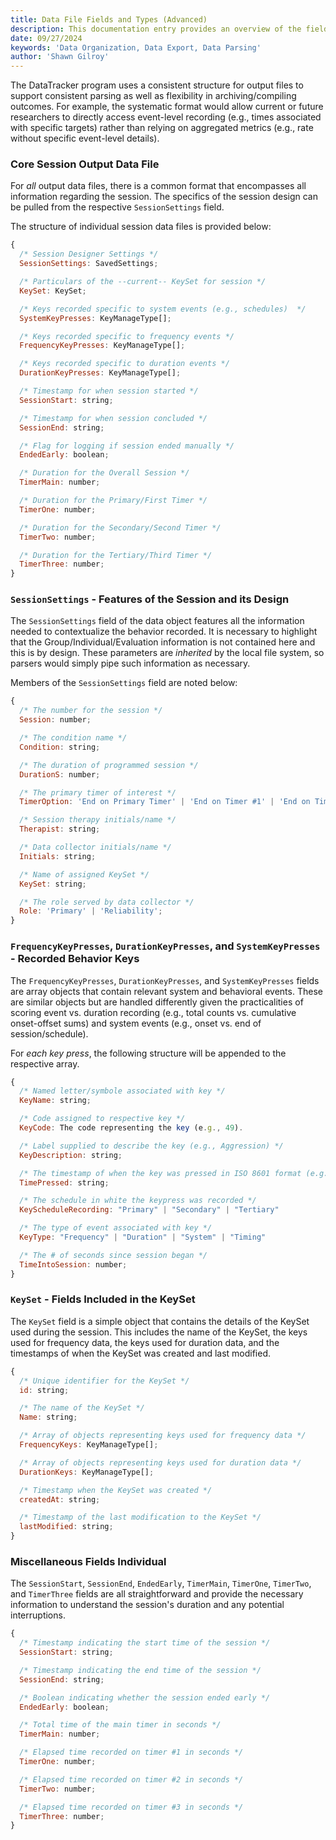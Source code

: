 ```yaml
---
title: Data File Fields and Types (Advanced)
description: This documentation entry provides an overview of the fields and types of data contained in DataTracker output files, including the purpose, structure, and how to interpret the data from other software.
date: 09/27/2024
keywords: 'Data Organization, Data Export, Data Parsing'
author: 'Shawn Gilroy'
---
```


The DataTracker program uses a consistent structure for output files to support consistent parsing as well as flexibility in archiving/compiling outcomes. For example, the systematic format would allow current or future researchers to directly access event-level recording (e.g., times associated with specific targets) rather than relying on aggregated metrics (e.g., rate without specific event-level details).

### Core Session Output Data File

For _all_ output data files, there is a common format that encompasses all information regarding the session. The specifics of the session design can be pulled from the respective `SessionSettings` field.

The structure of individual session data files is provided below:

```js
{
  /* Session Designer Settings */
  SessionSettings: SavedSettings;

  /* Particulars of the --current-- KeySet for session */
  KeySet: KeySet;

  /* Keys recorded specific to system events (e.g., schedules)  */
  SystemKeyPresses: KeyManageType[];

  /* Keys recorded specific to frequency events */
  FrequencyKeyPresses: KeyManageType[];

  /* Keys recorded specific to duration events */
  DurationKeyPresses: KeyManageType[];

  /* Timestamp for when session started */
  SessionStart: string;

  /* Timestamp for when session concluded */
  SessionEnd: string;

  /* Flag for logging if session ended manually */
  EndedEarly: boolean;

  /* Duration for the Overall Session */
  TimerMain: number;

  /* Duration for the Primary/First Timer */
  TimerOne: number;

  /* Duration for the Secondary/Second Timer */
  TimerTwo: number;

  /* Duration for the Tertiary/Third Timer */
  TimerThree: number;
}
```

### `SessionSettings` - Features of the Session and its Design

The `SessionSettings` field of the data object features all the information needed to contextualize the behavior recorded. It is necessary to highlight that the Group/Individual/Evaluation information is not contained here and this is by design. These parameters are _inherited_ by the local file system, so parsers would simply pipe such information as necessary.

Members of the `SessionSettings` field are noted below:

```js
{
  /* The number for the session */
  Session: number;

  /* The condition name */
  Condition: string;

  /* The duration of programmed session */
  DurationS: number;

  /* The primary timer of interest */
  TimerOption: 'End on Primary Timer' | 'End on Timer #1' | 'End on Timer #2' | 'End on Timer #3';

  /* Session therapy initials/name */
  Therapist: string;

  /* Data collector initials/name */
  Initials: string;

  /* Name of assigned KeySet */
  KeySet: string;

  /* The role served by data collector */
  Role: 'Primary' | 'Reliability';
}
```

### `FrequencyKeyPresses`, `DurationKeyPresses`, and `SystemKeyPresses` - Recorded Behavior Keys

The `FrequencyKeyPresses`, `DurationKeyPresses`, and `SystemKeyPresses` fields are array objects that contain relevant system and behavioral events. These are similar objects but are handled differently given the practicalities of scoring event vs. duration recording (e.g., total counts vs. cumulative onset-offset sums) and system events (e.g., onset vs. end of session/schedule).

For _each key press_, the following structure will be appended to the respective array.

```js
{
  /* Named letter/symbole associated with key */
  KeyName: string;

  /* Code assigned to respective key */
  KeyCode: The code representing the key (e.g., 49).

  /* Label supplied to describe the key (e.g., Aggression) */
  KeyDescription: string;

  /* The timestamp of when the key was pressed in ISO 8601 format (e.g., "2024-09-13T16:47:17.683Z"). */
  TimePressed: string;

  /* The schedule in white the keypress was recorded */
  KeyScheduleRecording: "Primary" | "Secondary" | "Tertiary"

  /* The type of event associated with key */
  KeyType: "Frequency" | "Duration" | "System" | "Timing"

  /* The # of seconds since session began */
  TimeIntoSession: number;
}
```

### `KeySet` - Fields Included in the KeySet

The `KeySet` field is a simple object that contains the details of the KeySet used during the session. This includes the name of the KeySet, the keys used for frequency data, the keys used for duration data, and the timestamps of when the KeySet was created and last modified.

```js
{
  /* Unique identifier for the KeySet */
  id: string;

  /* The name of the KeySet */
  Name: string;

  /* Array of objects representing keys used for frequency data */
  FrequencyKeys: KeyManageType[];

  /* Array of objects representing keys used for duration data */
  DurationKeys: KeyManageType[];

  /* Timestamp when the KeySet was created */
  createdAt: string;

  /* Timestamp of the last modification to the KeySet */
  lastModified: string;
}
```

### Miscellaneous Fields Individual

The `SessionStart`, `SessionEnd`, `EndedEarly`, `TimerMain`, `TimerOne`, `TimerTwo`, and `TimerThree` fields are all straightforward and provide the necessary information to understand the session's duration and any potential interruptions.

```js
{
  /* Timestamp indicating the start time of the session */
  SessionStart: string;

  /* Timestamp indicating the end time of the session */
  SessionEnd: string;

  /* Boolean indicating whether the session ended early */
  EndedEarly: boolean;

  /* Total time of the main timer in seconds */
  TimerMain: number;

  /* Elapsed time recorded on timer #1 in seconds */
  TimerOne: number;

  /* Elapsed time recorded on timer #2 in seconds */
  TimerTwo: number;

  /* Elapsed time recorded on timer #3 in seconds */
  TimerThree: number;
}
```
